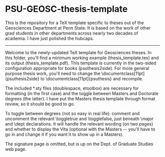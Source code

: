 PSU-GEOSC-thesis-template
=========================

This is the repository for a TeX template specific to theses out of the Geosciences Department at Penn State. It is based on the work of other grad students in other departments across nearly two decades of academia. I have just polished the hubcaps. 



----------------------



Welcome to the newly-updated TeX template for Geosciences theses. In this folder, you'll find a minimum working example (thesis_template.tex) and its output (thesis_template.pdf). This template is  currently in the two-sided configuration appropriate for books (psuthesis2side). For more general purpose thesis work, you'll need to change the \documentclass[11pt]{psuthesis2side} to \documentclass[11pt]{psuthesis} and recompile. 

The included *.sty files (doublespace, etoolbox) are necessary for formatting (in the first case) and the toggle between Masters and Doctorate degrees (the latter). I have put the Masters thesis template through format review, so it should be good to go. 

To toggle between degrees (not so easy in real life): comment and uncomment the relevant \toggletrue and \togglefalse, just beneath \major and \dept declarations. It will handle the relevant wording (on two pages) and whether to display the Vita (optional with the Masters -- you'll have to go in and change it if you want it to show up in a Masters). 

The signature page is omitted, but is up on the Dept. of Graduate Studies web page. 
